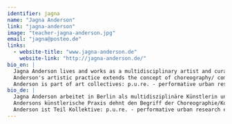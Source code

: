 ```yaml
---
identifier: jagna
name: "Jagna Anderson"
link: "jagna-anderson"
image: "teacher-jagna-anderson.jpg"
email: "jagna@posteo.de"
links:
  - website-title: "www.jagna-anderson.de"
    website-link: "http://jagna-anderson.de/"
bio_en: |
  Jagna Anderson lives and works as a multidisciplinary artist and curator in Berlin.  
  Anderson's artistic practice extends the concept of choreography/ composition to the instigation of open, collective and generative processes in urban space. Physical experience, which modulates knowledge, communication and interaction at the interfaces of sonics and semantics, aesthetics and politics, is an indispensable part of these processes.  
  Anderson is part of art collectives: p.u.re. - performative urban research ensemble, WAH (dance, experimental music, digital arts), GANG (dance), Dona Jagdi (vocal composing / performance). Together with Dodi Helschinger, she has been directing since 2015 impro.per.arts, a platform for non-disciplinary real-time art.
bio_de: |
  Jagna Anderson arbeitet in Berlin als multidisziplinäre Künstlerin und Kuratorin.  
  Andersons künstlerische Praxis dehnt den Begriff der Choreographie/Komposition hin zum Anstiften offener, kollektiver und generativer Prozesse im urbanen Raum. Das physische Erleben, das an den Schnittstellen der Sonik und Semantik, der Ästhetik und Politik die Erkenntnis, Kommunikation und Interaktion moduliert, ist unabdingbarer Teil dieser Prozesse.  
  Anderson ist Teil Kollektive: p.u.re. - performative urban research ensemble, WAH (Tanz, experimentelle Musik, DigitalArts), GANG (Tanz), Dona Jagdi (vocal composing/performance). Zusammen mit Dodi Helschinger leitet sie seit 2015 impro.per.arts, eine Plattform für nicht-disziplinäre Echtzeitkunst.
---
```

